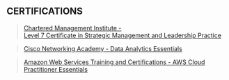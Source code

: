 ## CERTIFICATIONS
> [Chartered Management Institute -<br> Level 7 Certificate in Strategic Management and Leadership Practice](https://onyx.integrity-print.com/mod/ext/abijithabi3416@gmail.com/4c52751b054e7fb92a09905d87ef19ad4495e87f5e/a1/cmi/documents/view/65e9d3685f15b7130ccbacf6)

> [Cisco Networking Academy - Data Analytics Essentials](https://www.credly.com/badges/110d90cf-bca9-4951-922d-1671495e1bf3/linked_in_profile)

> [Amazon Web Services Training and Certifications - AWS Cloud Practitioner Essentials](https://www.credly.com/badges/0a6e1eb6-00f1-40fb-ab07-9adf9772dde4/linked_in_profile)
